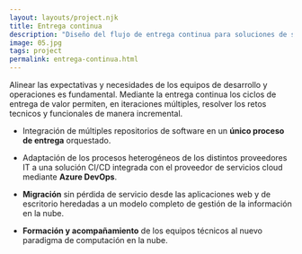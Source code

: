 ```yaml
---
layout: layouts/project.njk
title: Entrega continua
description: "Diseño del flujo de entrega continua para soluciones de software basadas en servicios cloud. Implmentacion de prácticas ágiles en equipos de distintas áreas de negocio basadasa en el control de versiones centralizado y la integración con herramientas DevOps."
image: 05.jpg
tags: project
permalink: entrega-continua.html
---
```


Alinear las expectativas y necesidades de los equipos de desarrollo y operaciones es fundamental. Mediante la entrega continua los ciclos de entrega de valor permiten, en iteraciones múltiples, resolver los retos tecnicos y funcionales de manera incremental.

- Integración de múltiples repositorios de software en un **único proceso de entrega** orquestado.

- Adaptación de los procesos heterogéneos de los distintos proveedores IT a una solución CI/CD integrada con el proveedor de servicios cloud mediante **Azure DevOps**.

- **Migración** sin pérdida de servicio desde las aplicaciones web y de escritorio heredadas a un modelo completo de gestión de la información en la nube.

- **Formación y acompañamiento** de los equipos técnicos al nuevo paradigma de computación en la nube.
